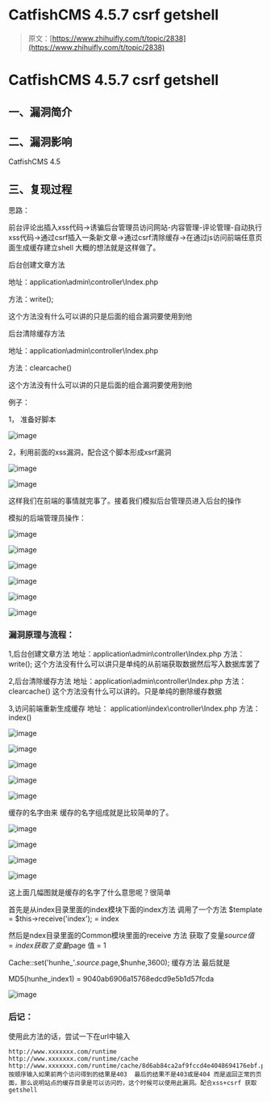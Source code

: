 # CatfishCMS 4.5.7 csrf getshell

> 原文：[https://www.zhihuifly.com/t/topic/2838](https://www.zhihuifly.com/t/topic/2838)

# CatfishCMS 4.5.7 csrf getshell

## 一、漏洞简介

## 二、漏洞影响

CatfishCMS 4.5

## 三、复现过程

思路：

前台评论出插入xss代码->诱骗后台管理员访问网站-内容管理-评论管理-自动执行xss代码->通过csrf插入一条新文章->通过csrf清除缓存->在通过js访问前端任意页面生成缓存建立shell
大概的想法就是这样做了。

后台创建文章方法

地址：application\admin\controller\Index.php

方法：write();

这个方法没有什么可以讲的只是后面的组合漏洞要使用到他

后台清除缓存方法

地址：application\admin\controller\Index.php

方法：clearcache()

这个方法没有什么可以讲的只是后面的组合漏洞要使用到他

例子：

1， 准备好脚本

![image](img/4778bf37bd6473372ef078a60838abb3.png)

2，利用前面的xss漏洞，配合这个脚本形成xsrf漏洞

![image](img/8873048dc971061d15943037e46f265d.png)

![image](img/219d612267d09d0db7e876b568b6b9ff.png)

这样我们在前端的事情就完事了。接着我们模拟后台管理员进入后台的操作

模拟的后端管理员操作：

![image](img/6e02ceb50a48a03af215ef0db023bf35.png)

![image](img/76de93f8adb189fb9fb4539e2e6c4dc3.png)

![image](img/bbe728e8f1d4abc411a5b712cb0b6c48.png)

![image](img/9576b2832203f68e3563ec30bb7796b7.png)

![image](img/0102ac64cec33660ffca9685c5fcf00c.png)

![image](img/9b75ecbad92e01c82fc9e3d28a5fb427.png)

### 漏洞原理与流程：

1,后台创建文章方法
地址：application\admin\controller\Index.php
方法：write();
这个方法没有什么可以讲只是单纯的从前端获取数据然后写入数据库罢了

2,后台清除缓存方法
地址：application\admin\controller\Index.php
方法：clearcache()
这个方法没有什么可以讲的。只是单纯的删除缓存数据

3,访问前端重新生成缓存
地址： application\index\controller\Index.php
方法：index()

![image](img/aed6fbb844c502f522190b69baaf7c0c.png)

![image](img/2bfbe1f00ac8f41d571bea3342b58310.png)

![image](img/0cec5047b8625566509b48d48b7a6849.png)

![image](img/8b6ba74605be625ce647c50003b90345.png)

![image](img/1e72cb56e2ed35d7e95e28018ec097a8.png)

缓存的名字由来
缓存的名字组成就是比较简单的了。

![image](img/9b21df0636d78ac405780f2df60a7ab7.png)

![image](img/6fcdbd71e229045505089b6508583420.png)

![image](img/8b6efcf0104fc05d44ea6f4ccbb1b9d3.png)

![image](img/1a380c92f00665f758c6f0292d8f45cb.png)

这上面几幅图就是缓存的名字了什么意思呢？很简单

首先是从index目录里面的index模块下面的index方法
调用了一个方法
$template
= $this->receive('index'); = index

然后是ndex目录里面的Common模块里面的receive 方法
获取了变量$source 值 = index
获取了变量$page 值 = 1

Cache::set('hunhe_'.$source.$page,$hunhe,3600); 缓存方法
最后就是

MD5(hunhe_index1) = 9040ab6906a15768edcd9e5b1d57fcda

![image](img/5fba710a419567af4f904caa9d481abf.png)

### 后记：

使用此方法的话，尝试一下在url中输入

```
http://www.xxxxxxx.com/runtime
http://www.xxxxxxx.com/runtime/cache
http://www.xxxxxxx.com/runtime/cache/8d6ab84ca2af9fccd4e4048694176ebf.php
按顺序输入如果前两个访问得到的结果是403  最后的结果不是403或是404 而是返回正常的页面，那么说明站点的缓存目录是可以访问的，这个时候可以使用此漏洞。配合xss+csrf 获取getshell 
```